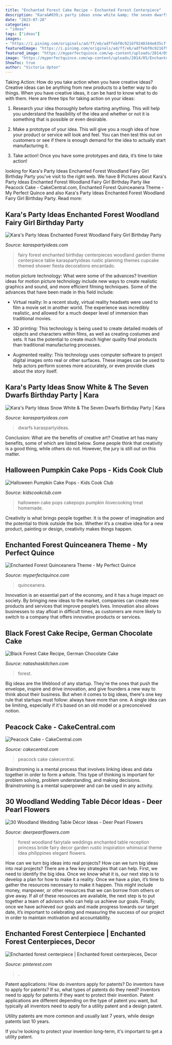 ```yaml
---
title: "Enchanted Forest Cake Recipe ~ Enchanted Forest Centerpiece"
description: "Kara&#039;s party ideas snow white &amp; the seven dwarfs birthday party"
date: "2023-07-28"
categories:
- "ideas"
tags: ["ideas"]
images:
- "https://i.pinimg.com/originals/ad/ff/eb/adffebf0c9216f9240344e835cff1a5b.jpg"
featuredImage: "https://i.pinimg.com/originals/ad/ff/eb/adffebf0c9216f9240344e835cff1a5b.jpg"
featured_image: "https://myperfectquince.com/wp-content/uploads/2014/05/Enchanted.jpg"
image: "https://myperfectquince.com/wp-content/uploads/2014/05/Enchanted.jpg"
ShowToc: true
author: "Victoria Upton"
---
```



Taking Action: How do you take action when you have creative ideas?
Creative ideas can be anything from new products to a better way to do things. When you have creative ideas, it can be hard to know what to do with them. Here are three tips for taking action on your ideas:
1. Research your idea thoroughly before starting anything. This will help you understand the feasibility of the idea and whether or not it is something that is possible or even desirable.

2. Make a prototype of your idea. This will give you a rough idea of how your product or service will look and feel. You can then test this out on customers or see if there is enough demand for the idea to actually start manufacturing it.

3. Take action! Once you have some prototypes and data, it’s time to take action!

	

		
looking for Kara&#039;s Party Ideas Enchanted Forest Woodland Fairy Girl Birthday Party you've visit to the right web. We have 8 Pictures about Kara&#039;s Party Ideas Enchanted Forest Woodland Fairy Girl Birthday Party like Peacock Cake - CakeCentral.com, Enchanted Forest Quinceanera Theme - My Perfect Quince and also Kara&#039;s Party Ideas Enchanted Forest Woodland Fairy Girl Birthday Party. Read more:
		
    
## Kara&#039;s Party Ideas Enchanted Forest Woodland Fairy Girl Birthday Party

<img loading=lazy src="https://www.karaspartyideas.com/wp-content/uploads/2013/02/65507_482890861770340_98994575_n_600x900.jpg" onerror="this.onerror=null;this.src='https://tse1.mm.bing.net/th?id=OIP.3NqZ9D9te68rPIfE9ylhfgHaLH&amp;pid=15.1';" alt="Kara&#039;s Party Ideas Enchanted Forest Woodland Fairy Girl Birthday Party">

_Source: karaspartyideas.com_

>fairy forest enchanted birthday centerpieces woodland garden theme centerpiece table karaspartyideas rustic planning themes cupcake themed shower fiesta decorations encantado. 

	

motion picture technology: What were some of the advances?
Invention ideas for motion picture technology include new ways to create realistic graphics and sound, and more efficient filming techniques. Some of the advances that have been made in this field include: 
- Virtual reality: In a recent study, virtual reality headsets were used to film a movie set in another world. The experience was incredibly realistic, and allowed for a much deeper level of immersion than traditional movies. 

- 3D printing: This technology is being used to create detailed models of objects and characters within films, as well as creating costumes and sets. It has the potential to create much higher quality final products than traditional manufacturing processes. 

- Augmented reality: This technology uses computer software to project digital images onto real or other surfaces. These images can be used to help actors perform scenes more accurately, or even provide clues about the story itself.

    
## Kara&#039;s Party Ideas Snow White &amp; The Seven Dwarfs Birthday Party | Kara

<img loading=lazy src="https://karaspartyideas.com/wp-content/uploads/2017/03/Snow-White-The-Seven-Dwarfs-Birthday-Party-via-Karas-Party-Ideas-KarasPartyIdeas.com33-683x1024.jpg" onerror="this.onerror=null;this.src='https://tse1.mm.bing.net/th?id=OIP.aAMttVZkQzL3liFzCObiLwHaLG&amp;pid=15.1';" alt="Kara&#039;s Party Ideas Snow White &amp; The Seven Dwarfs Birthday Party | Kara">

_Source: karaspartyideas.com_

>dwarfs karaspartyideas. 

	

Conclusion: What are the benefits of creative art?
Creative art has many benefits, some of which are listed below. Some people think that creativity is a good thing, while others do not. However, the jury is still out on this matter.

    
## Halloween Pumpkin Cake Pops - Kids Cook Club

<img loading=lazy src="http://www.kidscookclub.com/wp-content/uploads/2014/10/halloween_cakepops_.jpg" onerror="this.onerror=null;this.src='https://tse4.mm.bing.net/th?id=OIP.7rWrGwtUNq8rk4b0cKOKJAHaE8&amp;pid=15.1';" alt="Halloween Pumpkin Cake Pops - Kids Cook Club">

_Source: kidscookclub.com_

>halloween cake pops cakepops pumpkin ilovecooking treat homemade. 

	

Creativity is what brings people together. It is the power of imagination and the potential to think outside the box. Whether it’s a creative idea for a new product, painting or design, creativity makes things happen.

    
## Enchanted Forest Quinceanera Theme - My Perfect Quince

<img loading=lazy src="https://myperfectquince.com/wp-content/uploads/2014/05/Enchanted.jpg" onerror="this.onerror=null;this.src='https://tse4.mm.bing.net/th?id=OIP.E8DqTiA7U7zt2f33MbM07wHaLH&amp;pid=15.1';" alt="Enchanted Forest Quinceanera Theme - My Perfect Quince">

_Source: myperfectquince.com_

>quinceanera. 

	

Innovation is an essential part of the economy, and it has a huge impact on society. By bringing new ideas to the market, companies can create new products and services that improve people’s lives. Innovation also allows businesses to stay afloat in difficult times, as customers are more likely to switch to a company that offers innovative products or services.

    
## Black Forest Cake Recipe, German Chocolate Cake

<img loading=lazy src="https://natashaskitchen.com/wp-content/uploads/2015/06/Black-Forest-Cake-5.jpg" onerror="this.onerror=null;this.src='https://tse2.mm.bing.net/th?id=OIP.QmjjdnY8c2mjmeBqzI9VZQHaLH&amp;pid=15.1';" alt="Black Forest Cake Recipe, German Chocolate Cake">

_Source: natashaskitchen.com_

>forest. 

	

Big ideas are the lifeblood of any startup. They're the ones that push the envelope, inspire and drive innovation, and give founders a new way to think about their business. But when it comes to big ideas, there's one key rule that startups must follow: always have more than one. A single idea can be limiting, especially if it's based on an old model or a preconceived notion.

    
## Peacock Cake - CakeCentral.com

<img loading=lazy src="https://cdn001.cakecentral.com/gallery/2015/03/900_780755603A_peacock-cake.jpg" onerror="this.onerror=null;this.src='https://tse3.mm.bing.net/th?id=OIP.LMGHD9XW3gX04-zdTuKh4gHaNK&amp;pid=15.1';" alt="Peacock Cake - CakeCentral.com">

_Source: cakecentral.com_

>peacock cake cakecentral. 

	

Brainstroming is a mental process that involves linking ideas and data together in order to form a whole. This type of thinking is important for problem solving, problem understanding, and making decisions. Brainstroming is a mental superpower and can be used in any activity.

    
## 30 Woodland Wedding Table Décor Ideas - Deer Pearl Flowers

<img loading=lazy src="https://www.deerpearlflowers.com/wp-content/uploads/2015/09/enchanted-forest-wedding-reception-idea.jpg" onerror="this.onerror=null;this.src='https://tse2.mm.bing.net/th?id=OIP.rWNofWYQgerskyBxHr2RYAHaLI&amp;pid=15.1';" alt="30 Woodland Wedding Table Décor Ideas - Deer Pearl Flowers">

_Source: deerpearlflowers.com_

>forest woodland fairytale weddings enchanted table reception princess bride fairy decor garden rustic inspiration whimsical theme idea philippines elegant flowers. 

	

How can we turn big ideas into real projects?
How can we turn big ideas into real projects? There are a few key strategies that can help. First, we need to identify the big idea. Once we know what it is, our next step is to develop a plan for how to make it a reality. Once we have a plan, it’s time to gather the resources necessary to make it happen. This might include money, manpower, or other resources that we can borrow from others or give away. If all of these resources are available, the next step is to put together a team of advisors who can help us achieve our goals. Finally, once we have achieved our goals and made progress towards our target date, it’s important to celebrating and measuring the success of our project in order to maintain motivation and accountability.

    
## Enchanted Forest Centerpiece | Enchanted Forest Centerpieces, Decor

<img loading=lazy src="https://i.pinimg.com/originals/ad/ff/eb/adffebf0c9216f9240344e835cff1a5b.jpg" onerror="this.onerror=null;this.src='https://tse4.mm.bing.net/th?id=OIP.BkD0X-riAG387Rlkk_dPSgHaLG&amp;pid=15.1';" alt="Enchanted forest centerpiece | Enchanted forest centerpieces, Decor">

_Source: pinterest.com_

>. 

	

Patent applications: How do inventors apply for patents?
Do inventors have to apply for patents? If so, what types of patents do they need?
Inventors need to apply for patents if they want to protect their invention. Patent applications are different depending on the type of patent you want, but typically all inventors need to apply for a utility patent and a design patent. 

 Utility patents are more common and usually last 7 years, while design patents last 10 years. 

If you're looking to protect your invention long-term, it's important to get a utility patent.

